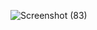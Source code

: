
![Screenshot (83)](https://github.com/Dip-gg/GitTraining/assets/67023380/dc20b130-473e-4787-bc6f-a534046439d9)
